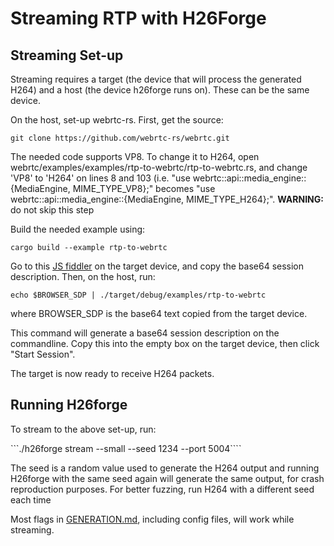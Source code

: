 # Streaming RTP with H26Forge

## Streaming Set-up

Streaming requires a target (the device that will process the generated H264) and a host (the device h26forge runs on). These can be the same device.

On the host, set-up webrtc-rs. First, get the source:

```git clone https://github.com/webrtc-rs/webrtc.git```

The needed code supports VP8. To change it to H264, open webrtc/examples/examples/rtp-to-webrtc/rtp-to-webrtc.rs, and change 'VP8' to 'H264' on lines 8 and 103 (i.e. "use webrtc::api::media_engine::{MediaEngine, MIME_TYPE_VP8};" becomes "use webrtc::api::media_engine::{MediaEngine, MIME_TYPE_H264};". **WARNING:** do not skip this step

Build the needed example using:

```cargo build --example rtp-to-webrtc```

Go to this [JS fiddler](https://jsfiddle.net/z7ms3u5r/) on the target device, and copy the base64 session description. Then, on the host, run:

```echo $BROWSER_SDP | ./target/debug/examples/rtp-to-webrtc```

where BROWSER_SDP is the base64 text copied from the target device.

This command will generate a base64 session description on the commandline. Copy this into the empty box on the target device, then click "Start Session".

The target is now ready to receive H264 packets.

## Running H26forge

To stream to the above set-up, run:

```./h26forge  stream --small --seed 1234 --port 5004````

The seed is a random value used to generate the H264 output and running H26forge with the same seed again will generate the same output, for crash reproduction purposes. For better fuzzing, run H264 with a different seed each time

Most flags in [GENERATION.md](GENERATION.md), including config files, will work while streaming.

